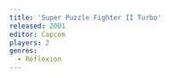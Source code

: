 ```yaml
---
title: 'Super Puzzle Fighter II Turbo'
released: 2001
editor: Capcom
players: 2
genres:
  - Réflexion
---
```

